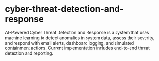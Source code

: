 # cyber-threat-detection-and-response
AI-Powered Cyber Threat Detection and Response is a system that uses machine learning to detect anomalies in system data, assess their severity, and respond with email alerts, dashboard logging, and simulated containment actions. Current implementation includes end-to-end threat detection and reporting.
